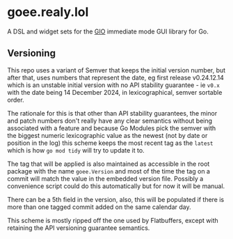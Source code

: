 # goee.realy.lol

A DSL and widget sets for the [GIO](https://gioui.org) immediate mode GUI library for Go.

## Versioning

This repo uses a variant of Semver that keeps the initial version number, but after that, uses numbers that 
represent the date, eg first release v0.24.12.14 which is an unstable initial version with no API stability guarantee -
ie `v0.x` with the date being 14 December 2024, in lexicographical, semver sortable order.

The rationale for this is that other than API stability guarantees, the minor and patch numbers don't really have any 
clear semantics without being associated with a feature and because Go Modules pick the semver with the biggest numeric
lexicographic value as the newest (not by date or position in the log) this scheme keeps the most recent tag as the
`latest` which is how `go mod tidy` will try to update it to.

The tag that will be applied is also maintained as accessible in the root package with the name `goee.Version` and most 
of the time the tag on a commit will match the value in the embedded version file. Possibly a convenience script could 
do this automatically but for now it will be manual.

There can be a 5th field in the version, also, this will be populated if there is more than one tagged commit added on 
the same calendar day.

This scheme is mostly ripped off the one used by Flatbuffers, except with retaining the API versioning guarantee 
semantics.